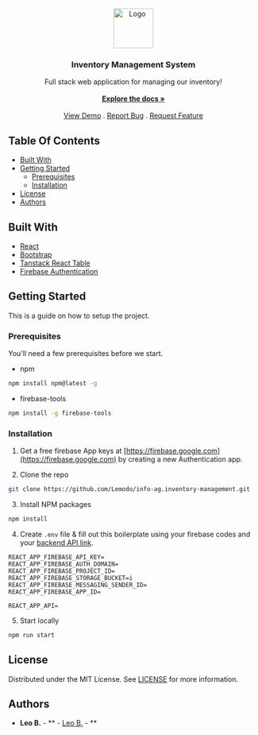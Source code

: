 <br/>
<p align="center">
  <a href="https://github.com/Lemodo/info-ag.inventory-management">
    <img src="https://media.discordapp.net/attachments/484955691451285512/1007248262622871672/LOGO_3.1_DarkGrey.png?width=1102&height=1120" alt="Logo" width="80" height="80">
  </a>

  <h3 align="center">Inventory Management System</h3>

  <p align="center">
    Full stack web application for managing our inventory!
    <br/>
    <br/>
    <a href="https://github.com/Lemodo/info-ag.inventory-management"><strong>Explore the docs »</strong></a>
    <br/>
    <br/>
    <a href="https://inventar.info-ag.leoboedeker.de">View Demo</a>
    .
    <a href="https://github.com/Lemodo/info-ag.inventory-management/issues">Report Bug</a>
    .
    <a href="https://github.com/Lemodo/info-ag.inventory-management/issues">Request Feature</a>
  </p>
</p>



## Table Of Contents

* [Built With](#built-with)
* [Getting Started](#getting-started)
  * [Prerequisites](#prerequisites)
  * [Installation](#installation)
* [License](#license)
* [Authors](#authors)

## Built With

* [React](https://react.dev/)
* [Bootstrap](https://react-bootstrap.netlify.app/)
* [Tanstack React Table](https://tanstack.com/table/v8)
* [Firebase Authentication](https://firebase.google.com/)

## Getting Started

This is a guide on how to setup the project.

### Prerequisites

You'll need a few prerequisites before we start.

* npm
```sh
npm install npm@latest -g
```
* firebase-tools
```sh
npm install -g firebase-tools
```

### Installation

1. Get a free firebase App keys at [https://firebase.google.com](https://firebase.google.com) by creating a new Authentication app.

2. Clone the repo

```sh
git clone https://github.com/Lemodo/info-ag.inventory-management.git
```

3. Install NPM packages

```sh
npm install
```

4. Create `.env` file & fill out this boilerplate using your firebase codes and your [backend API link](https://github.com/Lemodo/info-ag.backend).

```env
REACT_APP_FIREBASE_API_KEY=
REACT_APP_FIREBASE_AUTH_DOMAIN=
REACT_APP_FIREBASE_PROJECT_ID=
REACT_APP_FIREBASE_STORAGE_BUCKET=i
REACT_APP_FIREBASE_MESSAGING_SENDER_ID=
REACT_APP_FIREBASE_APP_ID=

REACT_APP_API=
```

5. Start locally
```sh
npm run start
```

## License

Distributed under the MIT License. See [LICENSE](https://github.com/Lemodo/info-ag.inventory-management/blob/main/LICENSE.md) for more information.

## Authors

* **Leo B.** - ** - [Leo B.](https://github.com/Lemodo) - **
